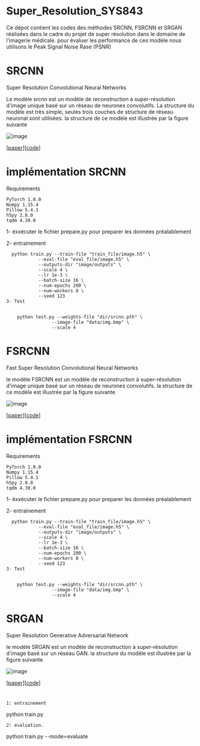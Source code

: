 # Super_Resolution_SYS843

Ce dépot contient les codes des méthodes SRCNN, FSRCNN et SRGAN réalisées dans le cadre du projet de super résolution dans le domaine de l'imagerie médicale. 
pour évaluer les performance de ces modèle nous utilisons le Peak Signal Noise Rase (PSNR)


 # SRCNN 
 
 Super Resolution Convolutional Neural Networks
 
 Le modèle srcnn est un modèle de reconstruction à super-résolution d'image unique basé sur un réseau de neurones convolutifs. La structure du modèle est très simple, 
 seules trois couches de structure de réseau neuronal sont utilisées. la structure de ce modèle est illustrée par la figure suivante 
 
 ![image](https://user-images.githubusercontent.com/96759281/147539837-a1143e0d-6712-4e0d-9304-2566f4b5f51c.png)

[[paper](https://arxiv.org/pdf/1501.00092.pdf)][[code](https://github.com/yjn870/SRCNN-pytorch)]

 # implémentation SRCNN
 
 Requirements

    PyTorch 1.0.0
    Numpy 1.15.4
    Pillow 5.4.1
    h5py 2.8.0
    tqdm 4.30.0
    
   1- éxxécuter le fichier prepare.py pour preparer les données préalablement
   
   2- entrainement 
  
      python train.py --train-file "train_file/image.h5" \
                --eval-file "eval_file/image.h5" \
                --outputs-dir "image/outputs" \
                --scale 4 \
                --lr 1e-3 \
                --batch-size 16 \
                --num-epochs 200 \
                --num-workers 8 \
                --seed 123    
    3- Test 
   
   
        python test.py --weights-file "dir/srcnn.pth" \
                     --image-file "data/img.bmp" \
                     --scale 4

# FSRCNN 
 
 Fast Super Resolution Convolutional Neural Networks
 
le modèle FSRCNN est un modèle de reconstruction à super-résolution d'image unique basé sur un réseau de neurones convolutifs. la structure de ce modèle est illustrée par la figure suivante 

![image](https://user-images.githubusercontent.com/96759281/147542914-a206346e-f624-4931-a9e2-18243f5b227a.png)

 
 [[paper](https://arxiv.org/pdf/1608.00367.pdf)][[code](https://github.com/yjn870/FSRCNN-pytorch)]

 # implémentation FSRCNN
 
 Requirements

    PyTorch 1.0.0
    Numpy 1.15.4
    Pillow 5.4.1
    h5py 2.8.0
    tqdm 4.30.0
    
   1- éxxécuter le fichier prepare.py pour preparer les données préalablement
   
   2- entrainement 
  
      python train.py --train-file "train_file/image.h5" \
                --eval-file "eval_file/image.h5" \
                --outputs-dir "image/outputs" \
                --scale 4 \
                --lr 1e-3 \
                --batch-size 16 \
                --num-epochs 200 \
                --num-workers 8 \
                --seed 123    
    3- Test 
   
   
        python test.py --weights-file "dir/srcnn.pth" \
                     --image-file "data/img.bmp" \
                     --scale 4


# SRGAN

Super Resolution Generative Adversarial Network

le modèle SRGAN est un modèle de reconstruction à super-résolution d'image basé sur un réseau GAN. la structure du modèle est illustrée par la figure suivante

![image](https://user-images.githubusercontent.com/96759281/147543777-db5ad156-6540-4720-8e09-83cfe6494491.png)

[[paper](https://arxiv.org/pdf/1609.04802.pdf)][[code](https://github.com/tensorlayer/srgan)]

#


    1: entrainement 

python train.py

    2: evaluation.

python train.py --mode=evaluate 
